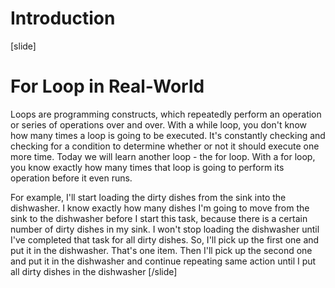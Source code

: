# Introduction

[slide]
# For Loop in Real-World
Loops are programming constructs, which repeatedly perform an operation or series of operations over and over. With a while loop, you don't know how many times a loop is going to be executed. It's constantly checking and checking for a condition to determine whether or not it should execute one more time. Today we will learn another loop - the for loop. With a for loop, you know exactly how many times that loop is going to perform its operation before it even runs.

For example, I'll start loading the dirty dishes from the sink into the dishwasher. I know exactly how many dishes I'm going to move from the sink to the dishwasher before I start this task, because there is a certain number of dirty dishes in my sink. I won't stop loading the dishwasher until I've completed that task for all dirty dishes. So, I'll pick up the first one and put it in the dishwasher. That's one item. Then I'll pick up the second one and put it in the dishwasher and continue repeating same action until I put all dirty dishes in the dishwasher
[/slide]